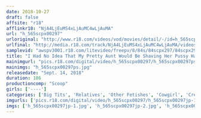 ```yaml
---
date: 2018-10-27
draft: false
affsite: "r18"
afflinkr18: "NjA4LjEuMS4xLjAuMC4wLjAuMA"
url: "h_565scpx00297"
urloriginal: "http://www.r18.com/videos/vod/movies/detail/-/id=h_565scpx00297"
urlfinal: "http://media.r18.com/track/NjA4LjEuMS4xLjAuMC4wLjAuMA/videos/vod/movies/detail/-/id=h_565scpx00297"
samplevid: "awspv3001.r18.com/litevideo/freepv/8/84s/84scpx297/84scpx297_dmb_w.mp4"
title: "I Had No Idea That My Pretty Aunt Would Be Shaving Her Pussy Hair Like That... Seeing Her Taking Care Of Her Pussy Made My Dick Rock Hard And Maybe She Took Pity On Me, Because She Decided To Take Her Unguarded Pussy And Slip My Dick Inside!"
mainimgurl: "pics.r18.com/digital/video/h_565scpx00297/h_565scpx00297ps.jpg"
mainimgs: "h_565scpx00297ps.jpg"
releasedate: "Sept. 14, 2018"
duration: 186
productioncomp: "Scoop"
girls: ['----']
categories: ['Big Tits', 'Relatives', 'Other Fetishes', 'Cowgirl', 'Creampie', 'Hi-Def']
imgurls: ['pics.r18.com/digital/video/h_565scpx00297/h_565scpx00297jp-1.jpg', 'pics.r18.com/digital/video/h_565scpx00297/h_565scpx00297jp-2.jpg', 'pics.r18.com/digital/video/h_565scpx00297/h_565scpx00297jp-3.jpg', 'pics.r18.com/digital/video/h_565scpx00297/h_565scpx00297jp-4.jpg', 'pics.r18.com/digital/video/h_565scpx00297/h_565scpx00297jp-5.jpg', 'pics.r18.com/digital/video/h_565scpx00297/h_565scpx00297jp-6.jpg', 'pics.r18.com/digital/video/h_565scpx00297/h_565scpx00297jp-7.jpg', 'pics.r18.com/digital/video/h_565scpx00297/h_565scpx00297jp-8.jpg', 'pics.r18.com/digital/video/h_565scpx00297/h_565scpx00297jp-9.jpg', 'pics.r18.com/digital/video/h_565scpx00297/h_565scpx00297jp-10.jpg', 'pics.r18.com/digital/video/h_565scpx00297/h_565scpx00297jp-11.jpg', 'pics.r18.com/digital/video/h_565scpx00297/h_565scpx00297jp-12.jpg', 'pics.r18.com/digital/video/h_565scpx00297/h_565scpx00297jp-13.jpg', 'pics.r18.com/digital/video/h_565scpx00297/h_565scpx00297jp-14.jpg', 'pics.r18.com/digital/video/h_565scpx00297/h_565scpx00297jp-15.jpg', 'pics.r18.com/digital/video/h_565scpx00297/h_565scpx00297jp-16.jpg', 'pics.r18.com/digital/video/h_565scpx00297/h_565scpx00297jp-17.jpg', 'pics.r18.com/digital/video/h_565scpx00297/h_565scpx00297jp-18.jpg', 'pics.r18.com/digital/video/h_565scpx00297/h_565scpx00297jp-19.jpg', 'pics.r18.com/digital/video/h_565scpx00297/h_565scpx00297jp-20.jpg']
imgs: ['h_565scpx00297jp-1.jpg', 'h_565scpx00297jp-2.jpg', 'h_565scpx00297jp-3.jpg', 'h_565scpx00297jp-4.jpg', 'h_565scpx00297jp-5.jpg', 'h_565scpx00297jp-6.jpg', 'h_565scpx00297jp-7.jpg', 'h_565scpx00297jp-8.jpg', 'h_565scpx00297jp-9.jpg', 'h_565scpx00297jp-10.jpg', 'h_565scpx00297jp-11.jpg', 'h_565scpx00297jp-12.jpg', 'h_565scpx00297jp-13.jpg', 'h_565scpx00297jp-14.jpg', 'h_565scpx00297jp-15.jpg', 'h_565scpx00297jp-16.jpg', 'h_565scpx00297jp-17.jpg', 'h_565scpx00297jp-18.jpg', 'h_565scpx00297jp-19.jpg', 'h_565scpx00297jp-20.jpg']
---
```


